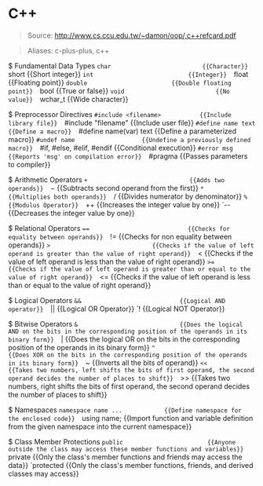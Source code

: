 # C++

> Source: http://www.cs.ccu.edu.tw/~damon/oop/,c++refcard.pdf

> Aliases: c-plus-plus, c++

$ Fundamental Data Types
    `char                          {{Character}} 
    `short                         {{Short integer}} 
    `int                           {{Integer}} 
    `float                         {{Floating point}} 
    `double                        {{Double floating point}} 
    `bool                          {{True or false}} 
    `void                          {{No value}} 
    `wchar_t                       {{Wide character}} 

$ Preprocessor Directives
    `#include <filename>           {{Include library file}} 
    `#include "filename"           {{Include user file}} 
    `#define name text             {{Define a macro}} 
    `#define name(var) text        {{Define a parameterized macro}} 
    `#undef name                   {{Undefine a previously defined macro}} 
    `#if, #else, #elif, #endif     {{Conditional execution}} 
    `#error msg                    {{Reports 'msg' on compilation error}} 
    `#pragma                       {{Passes parameters to compiler}} 

$ Arithmetic Operators
    `+                             {{Adds two operands}} 
    `−                             {{Subtracts second operand from the first}} 
    `*                             {{Multiplies both operands}} 
    `/                             {{Divides numerator by denominator}} 
    `%                             {{Modulus Operator}} 
    `++                            {{Increases the integer value by one}} 
    `--                            {{Decreases the integer value by one}} 

$ Relational Operators
    `==                            {{Checks for equality between operands}} 
    `!=                            {{Checks for non equality between operands}} 
    `>                             {{Checks if the value of left operand is greater than the value of right operand}} 
    `<                             {{Checks if the value of left operand is less than the value of right operand}} 
    `>=                            {{Checks if the value of left operand is greater than or equal to the value of right operand}} 
    `<=                            {{Checks if the value of left operand is less than or equal to the value of right operand}} 

$ Logical Operators
    `&&                            {{Logical AND operator}} 
    `||                            {{Logical OR Operator}} 
    `!                             {{Logical NOT Operator}} 

$ Bitwise Operators
    `&                             {{Does the logical AND on the bits in the corresponding position of the operands in its binary form}} 
    `|                             {{Does the logical OR on the bits in the corresponding position of the operands in its binary form}} 
    `^                             {{Does XOR on the bits in the corresponding position of the operands in its binary form}} 
    `~                             {{Inverts all the bits of operand}} 
    `<<                            {{Takes two numbers, left shifts the bits of first operand, the second operand decides the number of places to shift}} 
    `>>                            {{Takes two numbers, right shifts the bits of first operand, the second operand decides the number of places to shift}} 

$ Namespaces
    `namespace name ...            {{Define namespace for the enclosed code}} 
    `using name;                   {{Import function and variable definition from the given namespace into the current namespace}} 

$ Class Member Protections
    `public                        {{Anyone outside the class may access these member functions and variables}} 
    `private                       {{Only the class's member functions and friends may access the data}} 
    `protected                     {{Only the class's member functions, friends, and derived classes may access}} 

